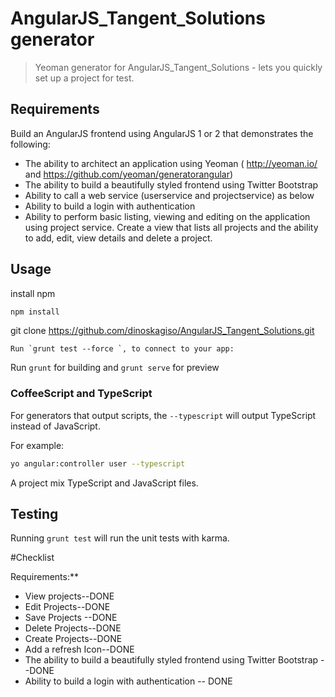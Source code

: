 # AngularJS_Tangent_Solutions generator 

> Yeoman generator for AngularJS_Tangent_Solutions  - lets you quickly set up a project for test.

## Requirements

Build an AngularJS frontend using AngularJS 1 or 2 that demonstrates the following:
  - The ability to architect an application using Yeoman ( http://yeoman.io/ and https://github.com/yeoman/generatorangular)
  - The ability to build a beautifully styled frontend using Twitter Bootstrap
  - Ability to call a web service (userservice and projectservice) as below
  - Ability to build a login with authentication
  - Ability to perform basic listing, viewing and editing on the application using project
service. Create a view that lists all projects and the ability to add, edit, view details and
delete a project.

## Usage

install npm
```sh
npm install
```

git clone  https://github.com/dinoskagiso/AngularJS_Tangent_Solutions.git

```
Run `grunt test --force `, to connect to your app:
```
Run `grunt` for building and `grunt serve` for preview

### CoffeeScript and TypeScript
For generators that output scripts, the `--typescript` will output TypeScript instead of JavaScript.

For example:
```bash
yo angular:controller user --typescript
```

A project mix TypeScript and JavaScript files.

## Testing

Running `grunt test` will run the unit tests with karma.

#Checklist

Requirements:**

  - View projects--DONE
  - Edit Projects--DONE
  - Save Projects --DONE
  - Delete Projects--DONE
  - Create Projects--DONE
  - Add a refresh Icon--DONE
  - The ability to build a beautifully styled frontend using Twitter Bootstrap --DONE
  - Ability to build a login with authentication -- DONE
 
  



